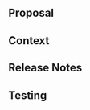 ## Proposal
<!-- What does this PR solve? Include a Jira ticket.  -->

## Context
<!-- Necessary details to understand the proposed changes. -->

## Release Notes
<!-- A simple bullet-point summary of the changes in this PR. -->

## Testing
<!-- A summary of how this PR has been tested, including automated testing. -->